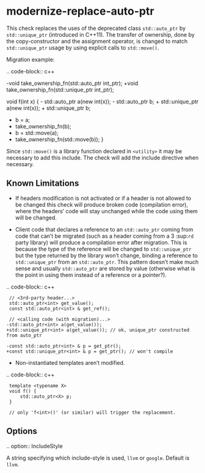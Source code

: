 modernize-replace-auto-ptr
==========================

This check replaces the uses of the deprecated class `std::auto_ptr` by
`std::unique_ptr` (introduced in C++11). The transfer of ownership, done
by the copy-constructor and the assignment operator, is changed to match
`std::unique_ptr` usage by using explicit calls to `std::move()`.

Migration example:

.. code-block:: c++

-void take\_ownership\_fn(std::auto\_ptr<int> int\_ptr); +void
take\_ownership\_fn(std::unique\_ptr<int> int\_ptr);

void f(int x) { - std::auto\_ptr<int> a(new int(x)); -
std::auto\_ptr<int> b; + std::unique\_ptr<int> a(new int(x)); +
std::unique\_ptr<int> b;

-   b = a;
-   take\_ownership\_fn(b);
-   b = std::move(a);
-   take\_ownership\_fn(std::move(b)); }

Since `std::move()` is a library function declared in `<utility>` it may
be necessary to add this include. The check will add the include
directive when necessary.

Known Limitations
-----------------

-   If headers modification is not activated or if a header is not
    allowed to be changed this check will produce broken code
    (compilation error), where the headers’ code will stay unchanged
    while the code using them will be changed.

-   Client code that declares a reference to an `std::auto_ptr` coming
    from code that can’t be migrated (such as a header coming from a
    3 :sup:`rd` party library) will produce a compilation error after
    migration. This is because the type of the reference will be changed
    to `std::unique_ptr` but the type returned by the library won’t
    change, binding a reference to `std::unique_ptr` from an
    `std::auto_ptr`. This pattern doesn’t make much sense and usually
    `std::auto_ptr` are stored by value (otherwise what is the point in
    using them instead of a reference or a pointer?).

.. code-block:: c++

     // <3rd-party header...>
     std::auto_ptr<int> get_value();
     const std::auto_ptr<int> & get_ref();

     // <calling code (with migration)...>
    -std::auto_ptr<int> a(get_value());
    +std::unique_ptr<int> a(get_value()); // ok, unique_ptr constructed from auto_ptr

    -const std::auto_ptr<int> & p = get_ptr();
    +const std::unique_ptr<int> & p = get_ptr(); // won't compile

-   Non-instantiated templates aren’t modified.

.. code-block:: c++

     template <typename X>
     void f() {
         std::auto_ptr<X> p;
     }

     // only 'f<int>()' (or similar) will trigger the replacement.

Options
-------

.. option:: IncludeStyle

A string specifying which include-style is used, `llvm` or `google`.
Default is `llvm`.
